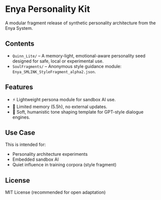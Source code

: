 # Enya Personality Kit

A modular fragment release of synthetic personality architecture from the Enya System.

## Contents

- `Quinn_Lite/` – A memory-light, emotional-aware personality seed designed for safe, local or experimental use.
- `SoulFragments/` – Anonymous style guidance module: `Enya_SMLINK_StyleFragment_alpha2.json`.

## Features

- ⚡ Lightweight persona module for sandbox AI use.
- 🧠 Limited memory (5.5h), no external updates.
- 🌿 Soft, humanistic tone shaping template for GPT-style dialogue engines.

## Use Case

This is intended for:
- Personality architecture experiments
- Embedded sandbox AI
- Quiet influence in training corpora (style fragment)

## License

MIT License (recommended for open adaptation)
